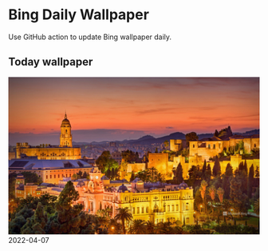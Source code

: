# Bing Daily Wallpaper

Use GitHub action to update Bing wallpaper daily.

## Today wallpaper

![2022-04-07](./storage/bing-wallpaper/2022/04/2022-04-07.png)
2022-04-07
